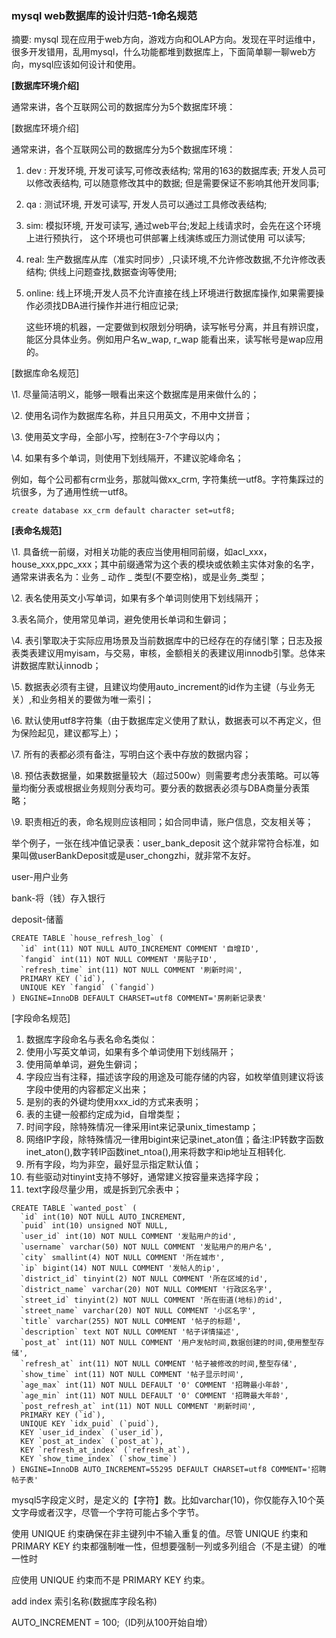 ### mysql web数据库的设计归范-1命名规范



摘要: mysql 现在应用于web方向，游戏方向和OLAP方向。发现在平时运维中，很多开发错用，乱用mysql，什么功能都堆到数据库上，下面简单聊一聊web方向，mysql应该如何设计和使用。

**[数据库环境介绍]**

通常来讲，各个互联网公司的数据库分为5个数据库环境：

[数据库环境介绍]

通常来讲，各个互联网公司的数据库分为5个数据库环境：

1. dev : 开发环境, 开发可读写,可修改表结构; 常用的163的数据库表; 开发人员可以修改表结构, 可以随意修改其中的数据; 但是需要保证不影响其他开发同事; 

2. qa : 测试环境, 开发可读写, 开发人员可以通过工具修改表结构; 

3. sim: 模拟环境, 开发可读写, 通过web平台;发起上线请求时，会先在这个环境上进行预执行， 这个环境也可供部署上线演练或压力测试使用 可以读写;

4. real: 生产数据库从库（准实时同步）,只读环境,不允许修改数据,不允许修改表结构; 供线上问题查找,数据查询等使用;

5. online: 线上环境;开发人员不允许直接在线上环境进行数据库操作,如果需要操作必须找DBA进行操作并进行相应记录;

   ​这些环境的机器，一定要做到权限划分明确，读写帐号分离，并且有辨识度，能区分具体业务。例如用户名w_wap, r_wap 能看出来，读写帐号是wap应用的。	



[数据库命名规范]

\1. 尽量简洁明义，能够一眼看出来这个数据库是用来做什么的；

\2. 使用名词作为数据库名称，并且只用英文，不用中文拼音；

\3. 使用英文字母，全部小写，控制在3-7个字母以内；

\4. 如果有多个单词，则使用下划线隔开，不建议驼峰命名；

例如，每个公司都有crm业务，那就叫做xx_crm, 字符集统一utf8。字符集踩过的坑很多，为了通用性统一utf8。

```mysql
create database xx_crm default character set=utf8;
```



**[表命名规范]**

\1. 具备统一前缀，对相关功能的表应当使用相同前缀，如acl_xxx，house_xxx,ppc_xxx；其中前缀通常为这个表的模块或依赖主实体对象的名字，通常来讲表名为：业务 _ 动作 _  类型(不要空格)，或是业务_类型；

\2. 表名使用英文小写单词，如果有多个单词则使用下划线隔开；

3.表名简介，使用常见单词，避免使用长单词和生僻词；

\4. 表引擎取决于实际应用场景及当前数据库中的已经存在的存储引擎；日志及报表类表建议用myisam，与交易，审核，金额相关的表建议用innodb引擎。总体来讲数据库默认innodb；

\5. 数据表必须有主键，且建议均使用auto_increment的id作为主键（与业务无关）,和业务相关的要做为唯一索引；

\6. 默认使用utf8字符集（由于数据库定义使用了默认，数据表可以不再定义，但为保险起见，建议都写上）；

\7. 所有的表都必须有备注，写明白这个表中存放的数据内容；

\8. 预估表数据量，如果数据量较大（超过500w）则需要考虑分表策略。可以等量均衡分表或根据业务规则分表均可。要分表的数据表必须与DBA商量分表策略；

\9. 职责相近的表，命名规则应该相同；如合同申请，账户信息，交友相关等；

举个例子，一张在线冲值记录表：user_bank_deposit 这个就非常符合标准，如果叫做userBankDeposit或是user_chongzhi，就非常不友好。

user-用户业务

bank-将（钱）存入银行

deposit-储蓄

```mysql
CREATE TABLE `house_refresh_log` (
  `id` int(11) NOT NULL AUTO_INCREMENT COMMENT '自增ID',
  `fangid` int(11) NOT NULL COMMENT '房贴子ID',
  `refresh_time` int(11) NOT NULL COMMENT '刷新时间',
  PRIMARY KEY (`id`),
  UNIQUE KEY `fangid` (`fangid`)
) ENGINE=InnoDB DEFAULT CHARSET=utf8 COMMENT='房刷新记录表'
```



[字段命名规范]

1. 数据库字段命名与表名命名类似：
2. 使用小写英文单词，如果有多个单词使用下划线隔开；
3. 使用简单单词，避免生僻词；
4. 字段应当有注释，描述该字段的用途及可能存储的内容，如枚举值则建议将该字段中使用的内容都定义出来；
5. 是别的表的外键均使用xxx_id的方式来表明；
6. 表的主键一般都约定成为id，自增类型；
7. 时间字段，除特殊情况一律采用int来记录unix_timestamp；
8. 网络IP字段，除特殊情况一律用bigint来记录inet_aton值；备注:IP转数字函数inet_aton(),数字转IP函数inet_ntoa(),用来将数字和ip地址互相转化.
9. 所有字段，均为非空，最好显示指定默认值；
10. 有些驱动对tinyint支持不够好，通常建义按容量来选择字段；
11. text字段尽量少用，或是拆到冗余表中；



```mysql
CREATE TABLE `wanted_post` (
  `id` int(10) NOT NULL AUTO_INCREMENT,
  `puid` int(10) unsigned NOT NULL,
  `user_id` int(10) NOT NULL COMMENT '发贴用户的id',
  `username` varchar(50) NOT NULL COMMENT '发贴用户的用户名',
  `city` smallint(4) NOT NULL COMMENT '所在城市',
  `ip` bigint(14) NOT NULL COMMENT '发帖人的ip',
  `district_id` tinyint(2) NOT NULL COMMENT '所在区域的id',
  `district_name` varchar(20) NOT NULL COMMENT '行政区名字',
  `street_id` tinyint(2) NOT NULL COMMENT '所在街道(地标)的id',
  `street_name` varchar(20) NOT NULL COMMENT '小区名字',
  `title` varchar(255) NOT NULL COMMENT '帖子的标题',
  `description` text NOT NULL COMMENT '帖子详情描述',
  `post_at` int(11) NOT NULL COMMENT '用户发帖时间,数据创建的时间,使用整型存储',
  `refresh_at` int(11) NOT NULL COMMENT '帖子被修改的时间,整型存储',
  `show_time` int(11) NOT NULL COMMENT '帖子显示时间',
  `age_max` int(11) NOT NULL DEFAULT '0' COMMENT '招聘最小年龄',
  `age_min` int(11) NOT NULL DEFAULT '0' COMMENT '招聘最大年龄',
  `post_refresh_at` int(11) NOT NULL COMMENT '刷新时间',
  PRIMARY KEY (`id`),
  UNIQUE KEY `idx_puid` (`puid`),
  KEY `user_id_index` (`user_id`),
  KEY `post_at_index` (`post_at`),
  KEY `refresh_at_index` (`refresh_at`),
  KEY `show_time_index` (`show_time`)
) ENGINE=InnoDB AUTO_INCREMENT=55295 DEFAULT CHARSET=utf8 COMMENT='招聘帖子表'
```

mysql5字段定义时，是定义的【字符】数。比如varchar(10)，你仅能存入10个英文字母或者汉字，尽管一个字符可能占多个字节。

使用 UNIQUE 约束确保在非主键列中不输入重复的值。尽管 UNIQUE 约束和 PRIMARY KEY 约束都强制唯一性，但想要强制一列或多列组合（不是主键）的唯一性时

应使用 UNIQUE 约束而不是 PRIMARY KEY 约束。

add index 索引名称(数据库字段名称) 

AUTO_INCREMENT = 100;（ID列从100开始自增）





